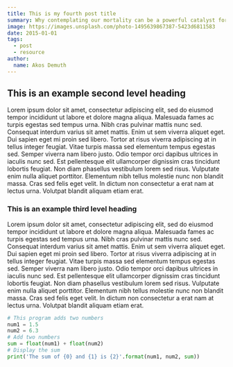 ```yaml
---
title: This is my fourth post title
summary: Why contemplating our mortality can be a powerful catalyst for change
image: https://images.unsplash.com/photo-1495639867387-5423d6811583
date: 2015-01-01
tags:
  - post
  - resource
author:
  name: Akos Demuth
---
```


## This is an example second level heading
Lorem ipsum dolor sit amet, consectetur adipiscing elit, sed do eiusmod tempor incididunt ut labore et dolore magna aliqua. Malesuada fames ac turpis egestas sed tempus urna. Nibh cras pulvinar mattis nunc sed. Consequat interdum varius sit amet mattis. Enim ut sem viverra aliquet eget. Dui sapien eget mi proin sed libero. Tortor at risus viverra adipiscing at in tellus integer feugiat. Vitae turpis massa sed elementum tempus egestas sed. Semper viverra nam libero justo. Odio tempor orci dapibus ultrices in iaculis nunc sed. Est pellentesque elit ullamcorper dignissim cras tincidunt lobortis feugiat. Non diam phasellus vestibulum lorem sed risus. Vulputate enim nulla aliquet porttitor. Elementum nibh tellus molestie nunc non blandit massa. Cras sed felis eget velit. In dictum non consectetur a erat nam at lectus urna. Volutpat blandit aliquam etiam erat.


### This is an example third level heading
Lorem ipsum dolor sit amet, consectetur adipiscing elit, sed do eiusmod tempor incididunt ut labore et dolore magna aliqua. Malesuada fames ac turpis egestas sed tempus urna. Nibh cras pulvinar mattis nunc sed. Consequat interdum varius sit amet mattis. Enim ut sem viverra aliquet eget. Dui sapien eget mi proin sed libero. Tortor at risus viverra adipiscing at in tellus integer feugiat. Vitae turpis massa sed elementum tempus egestas sed. Semper viverra nam libero justo. Odio tempor orci dapibus ultrices in iaculis nunc sed. Est pellentesque elit ullamcorper dignissim cras tincidunt lobortis feugiat. Non diam phasellus vestibulum lorem sed risus. Vulputate enim nulla aliquet porttitor. Elementum nibh tellus molestie nunc non blandit massa. Cras sed felis eget velit. In dictum non consectetur a erat nam at lectus urna. Volutpat blandit aliquam etiam erat.

``` python
# This program adds two numbers
num1 = 1.5
num2 = 6.3
# Add two numbers
sum = float(num1) + float(num2)
# Display the sum
print('The sum of {0} and {1} is {2}'.format(num1, num2, sum))

```